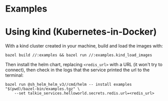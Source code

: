 # Examples

# Using kind (Kubernetes-in-Docker)

With a kind cluster created in your machine, build and load the images with:

```
bazel build //:examples && bazel run //:examples.kind_load_images
```

Then install the helm chart, replacing `<redis_url>` with a URL (it won't try to connect), then
check in the logs that the service printed the url to the terminal:

```
bazel run @sh_helm_helm_v3//cmd/helm -- install examples "$(pwd)/bazel-bin/examples.tgz" \
    --set talkie_services.helloworld.secrets.redis.url=<redis_url>
```
